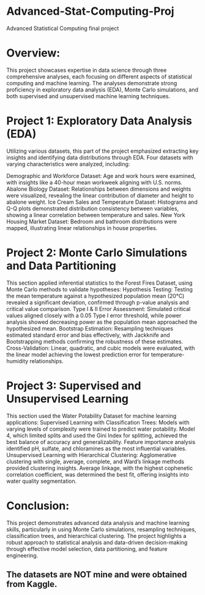 # Advanced-Stat-Computing-Proj
Advanced Statistical Computing final project
# Overview:
This project showcases expertise in data science through three comprehensive analyses, each focusing on different aspects of statistical computing and machine learning. The analyses demonstrate strong proficiency in exploratory data analysis (EDA), Monte Carlo simulations, and both supervised and unsupervised machine learning techniques.

# Project 1: Exploratory Data Analysis (EDA)
Utilizing various datasets, this part of the project emphasized extracting key insights and identifying data distributions through EDA. Four datasets with varying characteristics were analyzed, including:

Demographic and Workforce Dataset: Age and work hours were examined, with insights like a 40-hour mean workweek aligning with U.S. norms.
Abalone Biology Dataset: Relationships between dimensions and weights were visualized, revealing the linear contribution of diameter and height to abalone weight.
Ice Cream Sales and Temperature Dataset: Histograms and Q-Q plots demonstrated distribution consistency between variables, showing a linear correlation between temperature and sales.
New York Housing Market Dataset: Bedroom and bathroom distributions were mapped, illustrating linear relationships in house properties.

# Project 2: Monte Carlo Simulations and Data Partitioning
This section applied inferential statistics to the Forest Fires Dataset, using Monte Carlo methods to validate hypotheses:
Hypothesis Testing: Testing the mean temperature against a hypothesized population mean (20°C) revealed a significant deviation, confirmed through p-value analysis and critical value comparison.
Type I & II Error Assessment: Simulated critical values aligned closely with a 0.05 Type I error threshold, while power analysis showed decreasing power as the population mean approached the hypothesized mean.
Bootstrap Estimation: Resampling techniques estimated standard error and bias effectively, with Jackknife and Bootstrapping methods confirming the robustness of these estimates.
Cross-Validation: Linear, quadratic, and cubic models were evaluated, with the linear model achieving the lowest prediction error for temperature-humidity relationships.

# Project 3: Supervised and Unsupervised Learning
This section used the Water Potability Dataset for machine learning applications:
Supervised Learning with Classification Trees: Models with varying levels of complexity were trained to predict water potability. Model 4, which limited splits and used the Gini Index for splitting, achieved the best balance of accuracy and generalizability. Feature importance analysis identified pH, sulfate, and chloramines as the most influential variables.
Unsupervised Learning with Hierarchical Clustering: Agglomerative clustering with single, average, complete, and Ward’s linkage methods provided clustering insights. Average linkage, with the highest cophenetic correlation coefficient, was determined the best fit, offering insights into water quality segmentation.

# Conclusion:
This project demonstrates advanced data analysis and machine learning skills, particularly in using Monte Carlo simulations, resampling techniques, classification trees, and hierarchical clustering. The project highlights a robust approach to statistical analysis and data-driven decision-making through effective model selection, data partitioning, and feature engineering.

## The datasets are NOT mine and were obtained from Kaggle.
